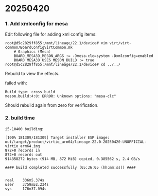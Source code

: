 # 20250420
### 1. Add xmlconfig for mesa
Edit following file for adding xml config items:      

```
root@d5c2829ff855:/mnt/lineage/22.1/device# vim virt/virt-common/BoardConfigVirtCommon.mk 
    # Graphics (Mesa)                                                                                                                                                                                                                                            
    BOARD_MESA3D_MESON_ARGS := -Dmesa-clc=system -Dxmlconfig=enabled
    BOARD_MESA3D_USES_MESON_BUILD := true 
root@d5c2829ff855:/mnt/lineage/22.1/device# cd ../../
```
Rebuild to view the effects.   

failed with:       

```
Build type: cross build
meson.build:4:0: ERROR: Unknown options: "mesa-clc"
``` 
Should rebuild again from zero for verification.   
### 2. build time
`i5-10400 building`:     

```
[100% 181309/181309] Target installer ESP image: out/target/product/virtio_arm64/lineage-22.0-20250420-UNOFFICIAL-virtio_arm64.img
872+0 records in
872+0 records out
914358272 bytes (914 MB, 872 MiB) copied, 0.385562 s, 2.4 GB/s

#### build completed successfully (05:36:05 (hh:mm:ss)) ####


real    336m5.374s
user    3759m52.234s
sys     176m37.094s

```
